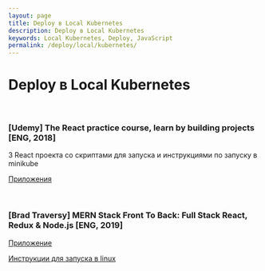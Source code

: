 ```yaml
---
layout: page
title: Deploy в Local Kubernetes
description: Deploy в Local Kubernetes
keywords: Local Kubernetes, Deploy, JavaScript
permalink: /deploy/local/kubernetes/
---
```


# Deploy в Local Kubernetes

<br/>

### [Udemy] The React practice course, learn by building projects [ENG, 2018]

3 React проекта со скриптами для запуска и инструкциями по запуску в minikube

<a href="https://github.com/webmakaka/The-React-Practice-Course-Learn-by-Building-Projects">Приложения</a>

<br/>

### [Brad Traversy] MERN Stack Front To Back: Full Stack React, Redux & Node.js [ENG, 2019]

<a href="https://github.com/webmakaka/MERN-Stack-Front-To-Back-v2.0">Приложение</a>

<a href="https://sysadm.ru/devops/containers/kubernetes/kubeadm/vagrant-centos7-3-node-kubernetes-cluster/">Инструкции для запуска в linux</a>
